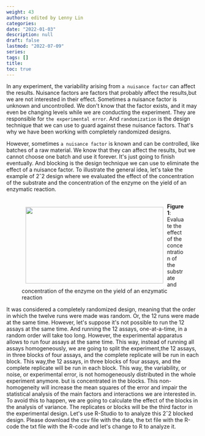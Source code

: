 ```yaml
---
weight: 43
authors: edited by Lenny Lin
categories: 
date: "2022-01-03"
description: null
draft: false
lastmod: "2022-07-09"
series: 
tags: []
title: 
toc: true
---
```





<!--more-->

In any experiment, the variability arising from `a nuisance factor` can affect the results. Nuisance factors are factors that probably affect the results,but we are not interested in their effect. Sometimes a nuisance factor is unknown and uncontrolled. We don't know that the factor exists, and it may even be changing levels while we are conducting the experiment. They are responsible for `the experimental error`. And `randomization` is the design technique that we can use to guard against these nuisance factors. That's why we have been working with completely randomized designs.   

However, sometimes `a nuisance factor` is known and can be controlled, like batches of a raw material. We know that they can affect the results, but we cannot choose one batch and use it forever. It's just going to finish eventually. And blocking is the design technique we can use to eliminate the effect of a nuisance factor. To illustrate the general idea, let's take the example of 2ˆ2 design where we evaluated the effect of the concentration of the substrate and the concentration of the enzyme on the yield of an enzymatic reaction. 
<div class="row">
  <div class="column">
  <figure>
<img width ="360" height= "200" src = "/docs/images/Screenshot 2022-08-02 122134.png" style ="float: left" HSPACE="10" VSPACE="10"/>
<figcaption><b>Figure 1</b>: Evaluate the effect of the concentration of the substrate and concentration of the enzyme on the yield of an enzymatic reaction</figcaption>
</figure>
  </div>
</div>
It was considered a completely randomized design, meaning that the order in which the twelve runs were made was random. Or, the 12 runs were made at the same time. However, let's suppose it's not possible to run the 12 assays at the same time. And running the 12 assays, one-at-a-time, in a random order will take too long. However, the experimental apparatus allows to run four assays at the same time. This way, instead of running all assays homogeneously, we are going to split the experiment,the 12 assays, in three blocks of four assays, and the complete replicate will be run in each block.  This way,the 12 assays, in three blocks of four assays, and the complete replicate will be run in each block.  This way, the variability, or noise, or experimental error, is not homogeneously distributed in the whole experiment anymore. but is concentrated in the blocks.  This non-homogeneity will increase the mean squares of the error and impair the statistical analysis of the main factors and interactions we are interested in. To avoid this to happen, we are going to calculate the effect of the blocks in the analysis of variance. The replicates or blocks will be the third factor in the experimental design. Let's use R-Studio to to analyze this 2ˆ2 blocked design. Please download the csv file with the data, the txt file with the R-code the txt file with the R-code and let's change to R to analyze it. 